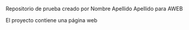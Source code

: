 Repositorio de prueba creado por Nombre Apellido Apellido para AWEB 

El proyecto contiene una página web
